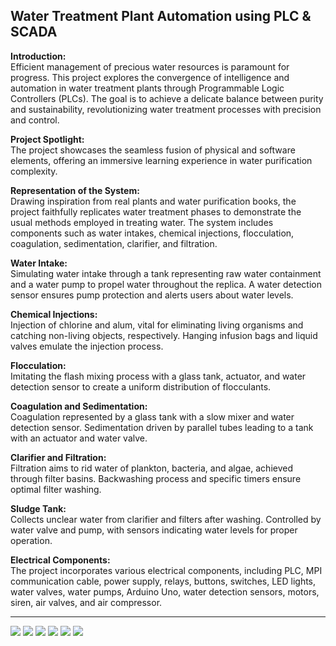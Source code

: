 ## Water Treatment Plant Automation using PLC & SCADA

**Introduction:**  
Efficient management of precious water resources is paramount for progress. This project explores the convergence of intelligence and automation in water treatment plants through Programmable Logic Controllers (PLCs). The goal is to achieve a delicate balance between purity and sustainability, revolutionizing water treatment processes with precision and control.

**Project Spotlight:**  
The project showcases the seamless fusion of physical and software elements, offering an immersive learning experience in water purification complexity.

**Representation of the System:**  
Drawing inspiration from real plants and water purification books, the project faithfully replicates water treatment phases to demonstrate the usual methods employed in treating water. The system includes components such as water intakes, chemical injections, flocculation, coagulation, sedimentation, clarifier, and filtration.

**Water Intake:**  
Simulating water intake through a tank representing raw water containment and a water pump to propel water throughout the replica. A water detection sensor ensures pump protection and alerts users about water levels.

**Chemical Injections:**  
Injection of chlorine and alum, vital for eliminating living organisms and catching non-living objects, respectively. Hanging infusion bags and liquid valves emulate the injection process.

**Flocculation:**  
Imitating the flash mixing process with a glass tank, actuator, and water detection sensor to create a uniform distribution of flocculants.

**Coagulation and Sedimentation:**  
Coagulation represented by a glass tank with a slow mixer and water detection sensor. Sedimentation driven by parallel tubes leading to a tank with an actuator and water valve.

**Clarifier and Filtration:**  
Filtration aims to rid water of plankton, bacteria, and algae, achieved through filter basins. Backwashing process and specific timers ensure optimal filter washing.

**Sludge Tank:**  
Collects unclear water from clarifier and filters after washing. Controlled by water valve and pump, with sensors indicating water levels for proper operation.

**Electrical Components:**  
The project incorporates various electrical components, including PLC, MPI communication cable, power supply, relays, buttons, switches, LED lights, water valves, water pumps, Arduino Uno, water detection sensors, motors, siren, air valves, and air compressor.

---

<image src="images\Screenshot 2023-08-03 103036.png">

<image src="images\Screenshot 2023-08-03 103112.png">

<image src="images\Screenshot 2023-08-03 103137.png">

<image src="images\Picture1.jpg">

<image src="images\Picture2.png">

<image src="images\Picture3.png">
